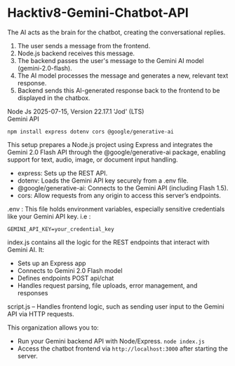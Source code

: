 # Hacktiv8-Gemini-Chatbot-API

The AI acts as the brain for the chatbot, creating the conversational replies.
1. The user sends a message from the frontend.
2. Node.js backend receives this message.
3. The backend passes the user's message to the Gemini AI model (gemini-2.0-flash).
4. The AI model processes the message and generates a new, relevant text response.
5. Backend sends this AI-generated response back to the frontend to be displayed in the chatbox.

Node Js 2025-07-15, Version 22.17.1 'Jod' (LTS) \
Gemini API

```
npm install express dotenv cors @google/generative-ai
```

This setup prepares a Node.js project using Express and integrates the Gemini 2.0 Flash API through the @google/generative-ai package, enabling support for text, audio, image, or document input handling.

- express: Sets up the REST API.
- dotenv: Loads the Gemini API key securely from a .env file.
- @google/generative-ai: Connects to the Gemini API (including Flash 1.5).
- cors: Allow requests from any origin to access this server’s endpoints.

.env : This file holds environment variables, especially sensitive credentials like your Gemini API key. i.e :
```
GEMINI_API_KEY=your_credential_key
```


index.js contains all the logic for the REST endpoints that interact with Gemini AI. It:
- Sets up an Express app
- Connects to Gemini 2.0 Flash model
- Defines endpoints POST api/chat
- Handles request parsing, file uploads, error management, and responses

script.js – Handles frontend logic, such as sending user input to the Gemini API via HTTP requests.

This organization allows you to:
- Run your Gemini backend API with Node/Express. ```node index.js```
- Access the chatbot frontend via ```http://localhost:3000``` after starting the server.

